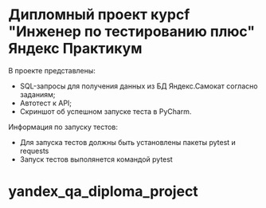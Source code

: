 # Дипломный проект курсf "Инженер по тестированию плюс" Яндекс Практикум
В проекте представлены:
- SQL-запросы для получения данных из БД Яндекс.Самокат согласно заданиям;
- Автотест к API;
- Скриншот об успешном запуске теста в PyCharm.

Информация по запуску тестов:
- Для запуска тестов должны быть установлены пакеты pytest и requests
- Запуск тестов выполянется командой pytest
# yandex_qa_diploma_project
